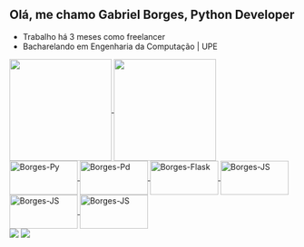 ## Olá, me chamo **Gabriel Borges**, Python Developer

- Trabalho há 3 meses como freelancer
- Bacharelando em Engenharia da Computação | UPE

<head>
  
  <link rel="stylesheet" type='text/css' href="https://cdn.jsdelivr.net/gh/devicons/devicon@latest/devicon.min.css" />
          
</head>
<div>
  <a href="https://github.com/devgabrielsborges">
  
  <img align= "center" height="180em" src="https://github-readme-stats.vercel.app/api?username=devgabrielsborges&theme=ambient_gradient&show_icons=true&rank_icon=percentile">
  <img align= "center" height="180em" src="https://github-readme-stats.vercel.app/api/top-langs/?username=devgabrielsborges&layout=donut&theme=ambient_gradient"/>
  
  <div>
    <img align="center" alt="Borges-Py" height="60" width="120" src="https://cdn.jsdelivr.net/gh/devicons/devicon@latest/icons/python/python-plain-wordmark.svg">
    <img align="center" alt="Borges-Pd" height="60" width="120" src="https://cdn.jsdelivr.net/gh/devicons/devicon@latest/icons/pandas/pandas-original-wordmark.svg">
    <img align="center" alt="Borges-Flask" height="60" width="120" src="https://cdn.jsdelivr.net/gh/devicons/devicon@latest/icons/flask/flask-original-wordmark.svg">
    <img align="center" alt="Borges-JS" height="60" width="120" src="https://cdn.jsdelivr.net/gh/devicons/devicon@latest/icons/javascript/javascript-original.svg">
    <img align="center" alt="Borges-JS" height="60" width="120" src="https://cdn.jsdelivr.net/gh/devicons/devicon@latest/icons/html5/html5-original.svg">
    <img align="center" alt="Borges-JS" height="60" width="120" src="https://cdn.jsdelivr.net/gh/devicons/devicon@latest/icons/css3/css3-original.svg">
    
  </div>
  <div>
      <a href="https://instagram.com/gabrielsborgees" target="_blank"><img src="https://img.shields.io/badge/-Instagram-%23E4405F?style=for-the-badge&logo=instagram&logoColor=white" target="_blank"></a>
      <a href = "mailto:devgabrielsborges@gmail.com"><img src="https://img.shields.io/badge/-Gmail-%23333?style=for-the-badge&logo=gmail&logoColor=white" target="_blank"></a>
  </div>
         
</div>
